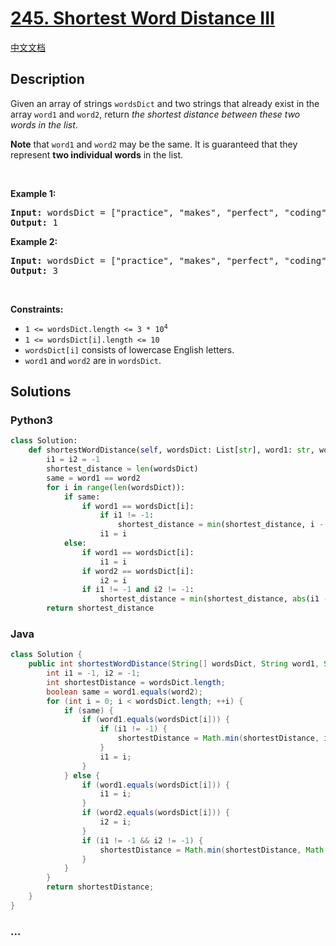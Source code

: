 # [245. Shortest Word Distance III](https://leetcode.com/problems/shortest-word-distance-iii)

[中文文档](/solution/0200-0299/0245.Shortest%20Word%20Distance%20III/README.md)

## Description

<p>Given an array of strings <code>wordsDict</code> and two strings that already exist in the array <code>word1</code> and <code>word2</code>, return <em>the shortest distance between these two words in the list</em>.</p>

<p><strong>Note</strong> that <code>word1</code> and <code>word2</code> may be the same. It is guaranteed that they represent <strong>two individual words</strong> in the list.</p>

<p>&nbsp;</p>
<p><strong>Example 1:</strong></p>
<pre><strong>Input:</strong> wordsDict = ["practice", "makes", "perfect", "coding", "makes"], word1 = "makes", word2 = "coding"
<strong>Output:</strong> 1
</pre><p><strong>Example 2:</strong></p>
<pre><strong>Input:</strong> wordsDict = ["practice", "makes", "perfect", "coding", "makes"], word1 = "makes", word2 = "makes"
<strong>Output:</strong> 3
</pre>
<p>&nbsp;</p>
<p><strong>Constraints:</strong></p>

<ul>
	<li><code>1 &lt;= wordsDict.length &lt;= 3 * 10<sup>4</sup></code></li>
	<li><code>1 &lt;= wordsDict[i].length &lt;= 10</code></li>
	<li><code>wordsDict[i]</code> consists of lowercase English letters.</li>
	<li><code>word1</code> and <code>word2</code> are in <code>wordsDict</code>.</li>
</ul>


## Solutions

<!-- tabs:start -->

### **Python3**

```python
class Solution:
    def shortestWordDistance(self, wordsDict: List[str], word1: str, word2: str) -> int:
        i1 = i2 = -1
        shortest_distance = len(wordsDict)
        same = word1 == word2
        for i in range(len(wordsDict)):
            if same:
                if word1 == wordsDict[i]:
                    if i1 != -1:
                        shortest_distance = min(shortest_distance, i - i1)
                    i1 = i
            else:
                if word1 == wordsDict[i]:
                    i1 = i
                if word2 == wordsDict[i]:
                    i2 = i
                if i1 != -1 and i2 != -1:
                    shortest_distance = min(shortest_distance, abs(i1 - i2))
        return shortest_distance
```

### **Java**

```java
class Solution {
    public int shortestWordDistance(String[] wordsDict, String word1, String word2) {
        int i1 = -1, i2 = -1;
        int shortestDistance = wordsDict.length;
        boolean same = word1.equals(word2);
        for (int i = 0; i < wordsDict.length; ++i) {
            if (same) {
                if (word1.equals(wordsDict[i])) {
                    if (i1 != -1) {
                        shortestDistance = Math.min(shortestDistance, i - i1);
                    }
                    i1 = i;
                }
            } else {
                if (word1.equals(wordsDict[i])) {
                    i1 = i;
                }
                if (word2.equals(wordsDict[i])) {
                    i2 = i;
                }
                if (i1 != -1 && i2 != -1) {
                    shortestDistance = Math.min(shortestDistance, Math.abs(i1 - i2));
                }
            }
        }
        return shortestDistance;
    }
}
```

### **...**

```

```

<!-- tabs:end -->
